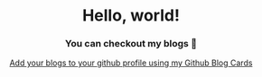 <div align=center>
<h1>Hello, world!</h1>

### You can checkout my blogs :loudspeaker: 

[Add your blogs to your github profile using my Github Blog Cards](https://hejnino.tistory.com/entry/2023%EB%85%84%EC%97%90%EB%8F%84-%EC%A3%BC%EB%AA%A9%EB%B0%9B%EC%9D%84-UIUX-%EB%94%94%EC%9E%90%EC%9D%B8-%ED%8A%B8%EB%A0%8C%EB%93%9C) 
